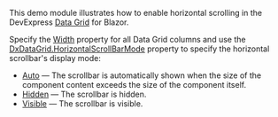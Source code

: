 This demo module illustrates how to enable horizontal scrolling in the DevExpress [Data Grid](https://docs.devexpress.com/Blazor/DevExpress.Blazor.DxDataGrid-1) for Blazor.

Specify the [Width](https://docs.devexpress.com/Blazor/DevExpress.Blazor.Base.DxDataColumnBase.Width) property for all Data Grid columns and use the [DxDataGrid.HorizontalScrollBarMode](https://docs.devexpress.com/Blazor/DevExpress.Blazor.DxDataGrid-1.HorizontalScrollBarMode) property to specify the horizontal scrollbar's display mode:

*   [Auto](https://docs.devexpress.com/Blazor/DevExpress.Blazor.ScrollBarMode) — The scrollbar is automatically shown when the size of the component content exceeds the size of the component itself.
*   [Hidden](https://docs.devexpress.com/Blazor/DevExpress.Blazor.ScrollBarMode) — The scrollbar is hidden.
*   [Visible](https://docs.devexpress.com/Blazor/DevExpress.Blazor.ScrollBarMode) — The scrollbar is visible.

